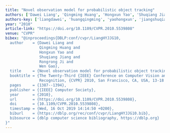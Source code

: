 ```yaml
---
title: "Novel observation model for probabilistic object tracking"
authors: ['Dawei Liang', 'Qingming Huang', 'Hongxun Yao', 'Shuqiang Jiang', 'Rongrong Ji', 'Wen Gao 0001']
authors-key: ['liangdawei', 'huangqingming', 'yaohongxun', 'jiangshuqiang', 'jirongrong', 'gaowen']
year: "2010"
article-link: "https://doi.org/10.1109/CVPR.2010.5539808"
venue: "CVPR"
bibex: "@inproceedings{DBLP:conf/cvpr/LiangHYJJG10,
  author    = {Dawei Liang and
               Qingming Huang and
               Hongxun Yao and
               Shuqiang Jiang and
               Rongrong Ji and
               Wen Gao},
  title     = {Novel observation model for probabilistic object tracking},
  booktitle = {The Twenty-Third {IEEE} Conference on Computer Vision and Pattern
               Recognition, {CVPR} 2010, San Francisco, CA, USA, 13-18 June 2010},
  pages     = {1387--1394},
  publisher = {{IEEE} Computer Society},
  year      = {2010},
  url       = {https://doi.org/10.1109/CVPR.2010.5539808},
  doi       = {10.1109/CVPR.2010.5539808},
  timestamp = {Wed, 16 Oct 2019 14:14:50 +0200},
  biburl    = {https://dblp.org/rec/conf/cvpr/LiangHYJJG10.bib},
  bibsource = {dblp computer science bibliography, https://dblp.org}
}"
---
```

